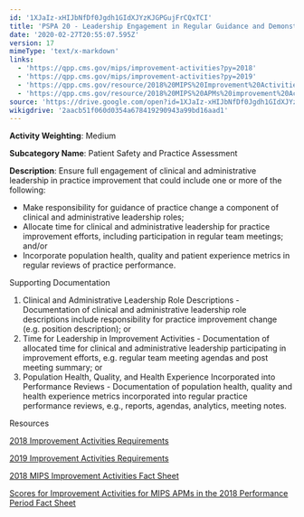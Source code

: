 ```yaml
---
id: '1XJaIz-xHIJbNfDf0Jgdh1GIdXJYzKJGPGujFrCQxTCI'
title: 'PSPA 20 - Leadership Engagement in Regular Guidance and Demonstrated Commitment for Implementing Practice Improvement Changes'
date: '2020-02-27T20:55:07.595Z'
version: 17
mimeType: 'text/x-markdown'
links:
  - 'https://qpp.cms.gov/mips/improvement-activities?py=2018'
  - 'https://qpp.cms.gov/mips/improvement-activities?py=2019'
  - 'https://qpp.cms.gov/resource/2018%20MIPS%20Improvement%20Activities%20Fact%20Sheet'
  - 'https://qpp.cms.gov/resource/2018%20MIPS%20APMs%20improvement%20Activities%20scores%20fact%20sheet'
source: 'https://drive.google.com/open?id=1XJaIz-xHIJbNfDf0Jgdh1GIdXJYzKJGPGujFrCQxTCI'
wikigdrive: '2aacb51f060d0354a678419290943a99bd16aad1'
---
```

**Activity Weighting**: Medium

**Subcategory Name**: Patient Safety and Practice Assessment

**Description**: Ensure full engagement of clinical and administrative leadership in practice improvement that could include one or more of the following:

* Make responsibility for guidance of practice change a component of clinical and administrative leadership roles;
* Allocate time for clinical and administrative leadership for practice improvement efforts, including participation in regular team meetings; and/or
* Incorporate population health, quality and patient experience metrics in regular reviews of practice performance.

Supporting Documentation

1. Clinical and Administrative Leadership Role Descriptions - Documentation of clinical and administrative leadership role descriptions include responsibility for practice improvement change (e.g. position description); or
2. Time for Leadership in Improvement Activities - Documentation of allocated time for clinical and administrative leadership participating in improvement efforts, e.g. regular team meeting agendas and post meeting summary; or
3. Population Health, Quality, and Health Experience Incorporated into Performance Reviews - Documentation of population health, quality and health experience metrics incorporated into regular practice performance reviews, e.g., reports, agendas, analytics, meeting notes.

Resources

[2018 Improvement Activities Requirements](https://qpp.cms.gov/mips/improvement-activities?py=2018)

[2019 Improvement Activities Requirements](https://qpp.cms.gov/mips/improvement-activities?py=2019)

[2018 MIPS Improvement Activities Fact Sheet](https://qpp.cms.gov/resource/2018%20MIPS%20Improvement%20Activities%20Fact%20Sheet)

[Scores for Improvement Activities for MIPS APMs in the 2018 Performance Period Fact Sheet](https://qpp.cms.gov/resource/2018%20MIPS%20APMs%20improvement%20Activities%20scores%20fact%20sheet)
